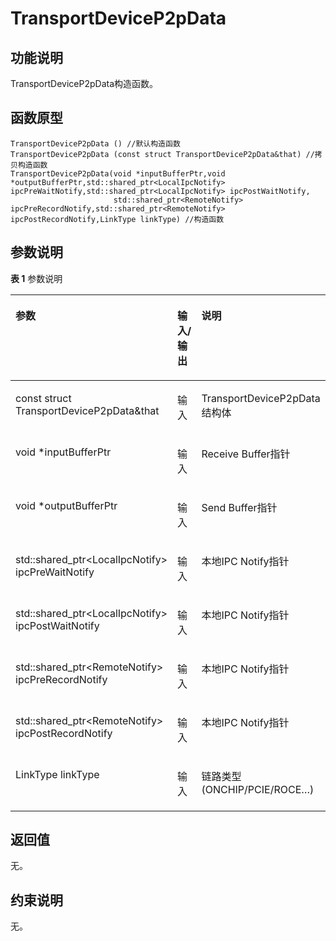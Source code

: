 # TransportDeviceP2pData<a name="ZH-CN_TOPIC_0000001994627284"></a>

## 功能说明<a name="zh-cn_topic_0000001939004910_section302mcpsimp"></a>

TransportDeviceP2pData构造函数。

## 函数原型<a name="zh-cn_topic_0000001939004910_section299mcpsimp"></a>

```
TransportDeviceP2pData () //默认构造函数
TransportDeviceP2pData (const struct TransportDeviceP2pData&that) //拷贝构造函数
TransportDeviceP2pData(void *inputBufferPtr,void *outputBufferPtr,std::shared_ptr<LocalIpcNotify> ipcPreWaitNotify,std::shared_ptr<LocalIpcNotify> ipcPostWaitNotify,
                       std::shared_ptr<RemoteNotify> ipcPreRecordNotify,std::shared_ptr<RemoteNotify> ipcPostRecordNotify,LinkType linkType) //构造函数
```

## 参数说明<a name="zh-cn_topic_0000001939004910_section305mcpsimp"></a>

**表 1**  参数说明

<a name="zh-cn_topic_0000001939004910_table323mcpsimp"></a>
<table><thead align="left"><tr id="zh-cn_topic_0000001939004910_row330mcpsimp"><th class="cellrowborder" valign="top" width="35.709999999999994%" id="mcps1.2.4.1.1"><p id="zh-cn_topic_0000001939004910_p332mcpsimp"><a name="zh-cn_topic_0000001939004910_p332mcpsimp"></a><a name="zh-cn_topic_0000001939004910_p332mcpsimp"></a>参数</p>
</th>
<th class="cellrowborder" valign="top" width="15.55%" id="mcps1.2.4.1.2"><p id="zh-cn_topic_0000001939004910_p334mcpsimp"><a name="zh-cn_topic_0000001939004910_p334mcpsimp"></a><a name="zh-cn_topic_0000001939004910_p334mcpsimp"></a>输入/输出</p>
</th>
<th class="cellrowborder" valign="top" width="48.74%" id="mcps1.2.4.1.3"><p id="zh-cn_topic_0000001939004910_p336mcpsimp"><a name="zh-cn_topic_0000001939004910_p336mcpsimp"></a><a name="zh-cn_topic_0000001939004910_p336mcpsimp"></a>说明</p>
</th>
</tr>
</thead>
<tbody><tr id="zh-cn_topic_0000001939004910_row338mcpsimp"><td class="cellrowborder" valign="top" width="35.709999999999994%" headers="mcps1.2.4.1.1 "><p id="zh-cn_topic_0000001939004910_p340mcpsimp"><a name="zh-cn_topic_0000001939004910_p340mcpsimp"></a><a name="zh-cn_topic_0000001939004910_p340mcpsimp"></a>const struct TransportDeviceP2pData&amp;that</p>
</td>
<td class="cellrowborder" valign="top" width="15.55%" headers="mcps1.2.4.1.2 "><p id="zh-cn_topic_0000001939004910_p342mcpsimp"><a name="zh-cn_topic_0000001939004910_p342mcpsimp"></a><a name="zh-cn_topic_0000001939004910_p342mcpsimp"></a>输入</p>
</td>
<td class="cellrowborder" valign="top" width="48.74%" headers="mcps1.2.4.1.3 "><p id="zh-cn_topic_0000001939004910_p344mcpsimp"><a name="zh-cn_topic_0000001939004910_p344mcpsimp"></a><a name="zh-cn_topic_0000001939004910_p344mcpsimp"></a>TransportDeviceP2pData结构体</p>
</td>
</tr>
<tr id="zh-cn_topic_0000001939004910_row91897192219"><td class="cellrowborder" valign="top" width="35.709999999999994%" headers="mcps1.2.4.1.1 "><p id="zh-cn_topic_0000001939004910_p191891819172118"><a name="zh-cn_topic_0000001939004910_p191891819172118"></a><a name="zh-cn_topic_0000001939004910_p191891819172118"></a>void *inputBufferPtr</p>
</td>
<td class="cellrowborder" valign="top" width="15.55%" headers="mcps1.2.4.1.2 "><p id="zh-cn_topic_0000001939004910_p15189419182115"><a name="zh-cn_topic_0000001939004910_p15189419182115"></a><a name="zh-cn_topic_0000001939004910_p15189419182115"></a>输入</p>
</td>
<td class="cellrowborder" valign="top" width="48.74%" headers="mcps1.2.4.1.3 "><p id="zh-cn_topic_0000001939004910_p118914197219"><a name="zh-cn_topic_0000001939004910_p118914197219"></a><a name="zh-cn_topic_0000001939004910_p118914197219"></a>Receive Buffer指针</p>
</td>
</tr>
<tr id="zh-cn_topic_0000001939004910_row13962172112111"><td class="cellrowborder" valign="top" width="35.709999999999994%" headers="mcps1.2.4.1.1 "><p id="zh-cn_topic_0000001939004910_p896322120214"><a name="zh-cn_topic_0000001939004910_p896322120214"></a><a name="zh-cn_topic_0000001939004910_p896322120214"></a>void *outputBufferPtr</p>
</td>
<td class="cellrowborder" valign="top" width="15.55%" headers="mcps1.2.4.1.2 "><p id="zh-cn_topic_0000001939004910_p1796382112214"><a name="zh-cn_topic_0000001939004910_p1796382112214"></a><a name="zh-cn_topic_0000001939004910_p1796382112214"></a>输入</p>
</td>
<td class="cellrowborder" valign="top" width="48.74%" headers="mcps1.2.4.1.3 "><p id="zh-cn_topic_0000001939004910_p196312214211"><a name="zh-cn_topic_0000001939004910_p196312214211"></a><a name="zh-cn_topic_0000001939004910_p196312214211"></a>Send Buffer指针</p>
</td>
</tr>
<tr id="zh-cn_topic_0000001939004910_row3836923192112"><td class="cellrowborder" valign="top" width="35.709999999999994%" headers="mcps1.2.4.1.1 "><p id="zh-cn_topic_0000001939004910_p158361238213"><a name="zh-cn_topic_0000001939004910_p158361238213"></a><a name="zh-cn_topic_0000001939004910_p158361238213"></a>std::shared_ptr&lt;LocalIpcNotify&gt; ipcPreWaitNotify</p>
</td>
<td class="cellrowborder" valign="top" width="15.55%" headers="mcps1.2.4.1.2 "><p id="zh-cn_topic_0000001939004910_p2836172322111"><a name="zh-cn_topic_0000001939004910_p2836172322111"></a><a name="zh-cn_topic_0000001939004910_p2836172322111"></a>输入</p>
</td>
<td class="cellrowborder" valign="top" width="48.74%" headers="mcps1.2.4.1.3 "><p id="zh-cn_topic_0000001939004910_p108369230218"><a name="zh-cn_topic_0000001939004910_p108369230218"></a><a name="zh-cn_topic_0000001939004910_p108369230218"></a>本地IPC Notify指针</p>
</td>
</tr>
<tr id="zh-cn_topic_0000001939004910_row1080182615215"><td class="cellrowborder" valign="top" width="35.709999999999994%" headers="mcps1.2.4.1.1 "><p id="zh-cn_topic_0000001939004910_p581726192110"><a name="zh-cn_topic_0000001939004910_p581726192110"></a><a name="zh-cn_topic_0000001939004910_p581726192110"></a>std::shared_ptr&lt;LocalIpcNotify&gt; ipcPostWaitNotify</p>
</td>
<td class="cellrowborder" valign="top" width="15.55%" headers="mcps1.2.4.1.2 "><p id="zh-cn_topic_0000001939004910_p98152612110"><a name="zh-cn_topic_0000001939004910_p98152612110"></a><a name="zh-cn_topic_0000001939004910_p98152612110"></a>输入</p>
</td>
<td class="cellrowborder" valign="top" width="48.74%" headers="mcps1.2.4.1.3 "><p id="zh-cn_topic_0000001939004910_p178112615219"><a name="zh-cn_topic_0000001939004910_p178112615219"></a><a name="zh-cn_topic_0000001939004910_p178112615219"></a>本地IPC Notify指针</p>
</td>
</tr>
<tr id="zh-cn_topic_0000001939004910_row975002813212"><td class="cellrowborder" valign="top" width="35.709999999999994%" headers="mcps1.2.4.1.1 "><p id="zh-cn_topic_0000001939004910_p15750928152118"><a name="zh-cn_topic_0000001939004910_p15750928152118"></a><a name="zh-cn_topic_0000001939004910_p15750928152118"></a>std::shared_ptr&lt;RemoteNotify&gt; ipcPreRecordNotify</p>
</td>
<td class="cellrowborder" valign="top" width="15.55%" headers="mcps1.2.4.1.2 "><p id="zh-cn_topic_0000001939004910_p775142819212"><a name="zh-cn_topic_0000001939004910_p775142819212"></a><a name="zh-cn_topic_0000001939004910_p775142819212"></a>输入</p>
</td>
<td class="cellrowborder" valign="top" width="48.74%" headers="mcps1.2.4.1.3 "><p id="zh-cn_topic_0000001939004910_p2075115287212"><a name="zh-cn_topic_0000001939004910_p2075115287212"></a><a name="zh-cn_topic_0000001939004910_p2075115287212"></a>本地IPC Notify指针</p>
</td>
</tr>
<tr id="zh-cn_topic_0000001939004910_row12191831172118"><td class="cellrowborder" valign="top" width="35.709999999999994%" headers="mcps1.2.4.1.1 "><p id="zh-cn_topic_0000001939004910_p1819133122119"><a name="zh-cn_topic_0000001939004910_p1819133122119"></a><a name="zh-cn_topic_0000001939004910_p1819133122119"></a>std::shared_ptr&lt;RemoteNotify&gt; ipcPostRecordNotify</p>
</td>
<td class="cellrowborder" valign="top" width="15.55%" headers="mcps1.2.4.1.2 "><p id="zh-cn_topic_0000001939004910_p2191031132110"><a name="zh-cn_topic_0000001939004910_p2191031132110"></a><a name="zh-cn_topic_0000001939004910_p2191031132110"></a>输入</p>
</td>
<td class="cellrowborder" valign="top" width="48.74%" headers="mcps1.2.4.1.3 "><p id="zh-cn_topic_0000001939004910_p219113114216"><a name="zh-cn_topic_0000001939004910_p219113114216"></a><a name="zh-cn_topic_0000001939004910_p219113114216"></a>本地IPC Notify指针</p>
</td>
</tr>
<tr id="zh-cn_topic_0000001939004910_row362615802210"><td class="cellrowborder" valign="top" width="35.709999999999994%" headers="mcps1.2.4.1.1 "><p id="zh-cn_topic_0000001939004910_p20626781228"><a name="zh-cn_topic_0000001939004910_p20626781228"></a><a name="zh-cn_topic_0000001939004910_p20626781228"></a>LinkType linkType</p>
</td>
<td class="cellrowborder" valign="top" width="15.55%" headers="mcps1.2.4.1.2 "><p id="zh-cn_topic_0000001939004910_p16626489222"><a name="zh-cn_topic_0000001939004910_p16626489222"></a><a name="zh-cn_topic_0000001939004910_p16626489222"></a>输入</p>
</td>
<td class="cellrowborder" valign="top" width="48.74%" headers="mcps1.2.4.1.3 "><p id="zh-cn_topic_0000001939004910_p156264812211"><a name="zh-cn_topic_0000001939004910_p156264812211"></a><a name="zh-cn_topic_0000001939004910_p156264812211"></a>链路类型(ONCHIP/PCIE/ROCE…)</p>
</td>
</tr>
</tbody>
</table>

## 返回值<a name="zh-cn_topic_0000001939004910_section308mcpsimp"></a>

无。

## 约束说明<a name="zh-cn_topic_0000001939004910_section311mcpsimp"></a>

无。

